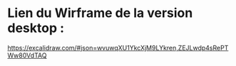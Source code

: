 # Lien du Wirframe de la version desktop :
https://excalidraw.com/#json=wvuwqXU1YkcXjM9LYkren,ZEJLwdp4sRePTWw80VdTAQ